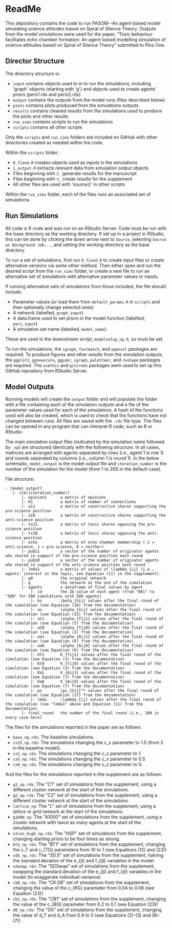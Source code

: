 # ReadMe

This depository contains the code to run PASOM--An agent-based model simulating science attitudes based on Spiral of Silence Theory. Outputs from the model simulations were used for the paper, “Toxic behaviour facilitates echo chamber formation: An agent-based modelling simulation of science attitudes based on Spiral of Silence Theory” submitted to Plos One.

## Director Structure

The directory structure is:
- `input`		  contains objects used to in to run the simulations, including 'graph' objects (starting with 'g') and objects used to create agents' priors (pers1.rds and persi2.rds)
- `output`	  contains the outputs from the model runs (files described below)
- `plots`		  contains plots produced from the simulations outputs
- `results`	  contains cleaned results from the simulations used to produce the plots and other results
- `run_sims`	contains scripts to run the simulations
- `scripts`	  contains all other scripts

Only the `scripts` and `run_sims` folders are included on GitHub with other directories created as needed within the code.

Within the `scripts` folder:
- `0_fixed.R` creates objects used as inputs in the simulations
- `1_output.R` extracts relevant data from simulation output objects
- Files beginning with `2_` generate results for the manuscript
- Files beginning with `3_` create results for the supplement
- All other files are used with 'source()' in other scripts

Within the `run_sims` folder, each of the files runs an associated set of simulations.

## Run Simulations

All code is R code and was run on an RStudio Server. Code must be run with the base directory as the working directory. If set up in a project in RStudio, this can be done by clicking the down arrow next to `Source`, selecting `Source as Background Job...`, and setting the working directory as the base directory.

To run a set of simulations, first run `0_fixed.R` to create input files or create alternative versions via some other method. Then either open and run the desired script from the `run_sims` folder, or create a new file to run an alternative set of simulations with alternative parameter values or inputs.

If running alternative sets of simulations from those included, the file should include:
- Parameter values (or load them from `default_params.R` in `scripts` and then optionally change selected ones)
- A network (labelled, `graph_input`)
- A data.frame used to set priors in the model function (labelled, `pers_input`)
- A simulation set name (labelled, `model_name`).

These are used in the downstream script, `modelsetup_np.R`, so must be set.

To run the simulations, the `igraph`, `fastmatch`, and `openssl` packages are required. To produce figures and other results from the simulation outputs, the `ggplot2`, `ggnewscale`, `ggpubr`, `igraph`, `paletteer`, and `reshape` packages are required. The `usethis` and `gitcreds` packages were used to set up this GitHub repository from RStudio Server.

## Model Outputs

Running models will create the `output` folder and will populate the folder with a file containing each of the simulation outputs and a file of the parameter values used for each of the simulations. A hash of the functions used will also be created, which is used to check that the functions have not changed between runs. All files are saved with the `.rds` file type. The files can be opened in any program that can interpret R code, such as R or RStudio.

The main simulation output files (indicated by the simulation name followed by `_np`) are structured identically with the following structure. In all cases, matrices are arranged with agents separated by rows (i.e., agent 1 is row 1) and rounds separated by columns (i.e., column 1 is round 1). In the below schematic, `model_output` is the model output file and `iteration_number` is the number of the simulation for the model (from 1 to 200 in the default case).

File structure:
```
- [model_output]
   |- iter[iteration_number]
       |- opinion1      a matrix of opinions
       |- K1            a matrix of number of connections
       |- a11           a matrix of constructive shares supporting the pro-science position
       |- a10           a matrix of constructive shares supporting the anti-science position
       |- tx11          a matrix of toxic shares opposing the pro-science position
       |- tx10          a matrix of toxic shares opposing the anti-science position
       |- echo          a matrix of echo chamber membership (-1 = anti-science, 1 = pro-science, 0 = neither)
       |- pub11         a vector of the number of originator agents who shared in support of the pro-science position each round
       |- pub10         a vector of the number of originator agents who shared in support of the anti-science position each round
       |- lmda1         a matrix of values of \lambda_{ij} (i.e., agents' interest in the topic, see Equation (11) in the supplement).
       |- g0            the original network
       |- g             the network at the end of the simulation
       |- agents        a dataframe of final values by agent
           |- id        the ID value of each agent (from "001" to "500" for 500 simulations with 500 agents)
           |- bs        \beta_{Sij} values after the final round of the simulation (see Equation (16) from the documentation)
           |- as        \alpha_{Sij} values after the final round of the simulation (see Equation (15) from the documentation)
           |- at1       \alpha_{Tij1} values after the final round of the simulation (see Equation (2) from the documentation)
           |- at0       \alpha_{Tij0} values after the final round of the simulation (see Equation (2) from the documentation)
           |- aa1       \alpha_{Aij1} values after the final round of the simulation (see Equation (6) from the documentation)
           |- aa0       \alpha_{Aij0} values after the final round of the simulation (see Equation (6) from the documentation)
           |- Kt1       K_{Tij1} values after the final round of the simulation (see Equation (3) from the documentation)
           |- Kt0       K_{Tij0} values after the final round of the simulation (see Equation (3) from the documentation)
           |- Ka1       K_{Aij1} values after the final round of the simulation (see Equation (7) from the documentation)
           |- Ka0       K_{Aij0} values after the final round of the simulation (see Equation (7) from the documentation)
           |- ps        \pi_{Sij}^* values after the final round of the simulation (see Equation (17) from the documentation)
           |- lmda      \lambda_{ij} values after the final round of the simulation (see "lmda1" above and Equation (11) from the documentation)
       |- final_round   the number of the final round (i.e., 200 in every case here)
```

The files for the simulations reported in the paper are as follows:

- `base_np.rds`: The baseline simulations.
- `cx15_np.rds`: The simulations changing the c_x parameter to 1.5 (from 2 in the baseline model).
- `cx1_np.rds`: The simulations changing the c_x parameter to 1.
- `cx5_np.rds`: The simulations changing the c_x parameter to 0.5.
- `cx0_np.rds`: The simulations changing the c_x parameter to 0.

And the files for the simulations reported in the supplement are as follows:

- `g1_np.rds`: The "C1" set of simulations from the supplement, using a different cluster network at the start of the simulations.
- `g2_np.rds`: The "C2" set of simulations from the supplement, using a different cluster network at the start of the simulations.
- `lattice_np`: The "L" set of simulations from the supplement, using a lattice or grid network at the start of the simulations.
- `g1000_np`: The "A1000" set of simulations from the supplement, using a cluster network with twice as many agents at the start of the simulations.
- `stcon_high_np.rds`: The "HSP" set of simulations from the supplement, changing starting priors to be four times as strong.
- `bt1_np.rds`: The "BT1" set of simulations from the supplement, changing the c_T and c_{TG} parameters from 10 to 1 (see Equations (12) and (23))
- `sd5_np.rds`: The "SD.5" set of simulations from the supplement, halving the standard devation of the e_{jI} and f_{ijI} variables in the model.
- `sdswap.rds`: The "SDSwap" set of simulations from the supplement, swapping the standard devation of the e_{jI} and f_{ijI} variables in the model (to exaggerate individual variance).
- `ck8_np.rds`: The "CK.08" set of simulations from the supplement, changing the value of the c_{KG} parameter from 0.04 to 0.08 (see Equation (23))
- `cb1_np.rds`: The "CB1" set of simulations from the supplement, changing the value of the c_{BG} parameter from 0.2 to 0.1 (see Equation (23))
- `d0_np.rds`: The "D0" set of simulations from the supplement, changing the value of d_T and d_A from 0.9 to 0 (see Equations (2)-(3) and (6)-(7))
